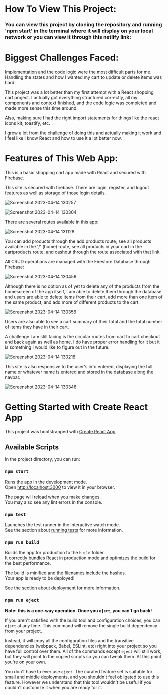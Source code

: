 # How To View This Project: 
### You can view this project by cloning the repository and running 'npm start' in the terminal where it will display on your local network or you can view it through this netlify link: 

# Biggest Challenges Faced: 
#### 

Implementation and the code logic were the most difficult parts for me. Handling the states and how I wanted my cart to update or delete items was hard. 

This project was a lot better than my first attempt with a React shopping cart project. I actually got everything structured correctly, all my components and context finished, and the code logic was completed and made more sense this time around. 

Also, making sure I had the right import statements for things like the react icons kit, toastify, etc. 

I grew a lot from the challenge of doing this and actually making it work and I feel like I know React and how to use it a lot better now. 

# Features of This Web App: 
#### 
This is a basic shopping cart app made with React and secured with Firebase. 

This site is secured with firebase. There are login, register, and logout features as well as storage of those login details. 

![Screenshot 2023-04-14 130257](https://user-images.githubusercontent.com/104696443/232111522-2f562178-d8cd-4b14-a5bd-fbd34cb45c88.png)

![Screenshot 2023-04-14 130304](https://user-images.githubusercontent.com/104696443/232111557-25928bcf-8bff-4037-aec8-04f0008c3bbb.png)

There are several routes available in this app: 

![Screenshot 2023-04-14 131128](https://user-images.githubusercontent.com/104696443/232111896-670ee4d2-3871-4665-b283-03c15815a703.png)

You can add products through the add products route, see all products available in the '/' (home) route, see all products in your cart in the cartproducts route, and cashout through the route associated with that link. 

All CRUD operations are managed with the Firestore Database through Firebase: 

![Screenshot 2023-04-14 130456](https://user-images.githubusercontent.com/104696443/232112685-90b3d9e7-412f-482e-97f1-85e9a28d95f7.png)

Although there is no option as of yet to delete any of the products from the homescreen of the app itself, I am able to delete them through the database and users are able to delete items from their cart, add more than one item of the same product, and add more of different products to the cart. 

![Screenshot 2023-04-14 130356](https://user-images.githubusercontent.com/104696443/232113141-6a9af8da-4c0c-4ad1-a7ff-c93d308d7e9c.png)

Users are also able to see a cart summary of their total and the total number of items they have in their cart. 

A challenge I am still facing is the circular routes from cart to cart checkout and back again as well as home. I do have proper error handling for it but it is something I would like to figure out in the future. 

![Screenshot 2023-04-14 130216](https://user-images.githubusercontent.com/104696443/232113430-fa2b4910-65d0-450d-9f59-ce55044ee9ef.png)

This site is also responsive to the user's info entered, displaying the full name or whatever name is entered and stored in the database along the navbar. 

![Screenshot 2023-04-14 130346](https://user-images.githubusercontent.com/104696443/232113815-608f64a8-f104-4761-b4ab-05bd011a2826.png)

# Getting Started with Create React App

This project was bootstrapped with [Create React App](https://github.com/facebook/create-react-app).

## Available Scripts

In the project directory, you can run:

### `npm start`

Runs the app in the development mode.\
Open [http://localhost:3000](http://localhost:3000) to view it in your browser.

The page will reload when you make changes.\
You may also see any lint errors in the console.

### `npm test`

Launches the test runner in the interactive watch mode.\
See the section about [running tests](https://facebook.github.io/create-react-app/docs/running-tests) for more information.

### `npm run build`

Builds the app for production to the `build` folder.\
It correctly bundles React in production mode and optimizes the build for the best performance.

The build is minified and the filenames include the hashes.\
Your app is ready to be deployed!

See the section about [deployment](https://facebook.github.io/create-react-app/docs/deployment) for more information.

### `npm run eject`

**Note: this is a one-way operation. Once you `eject`, you can't go back!**

If you aren't satisfied with the build tool and configuration choices, you can `eject` at any time. This command will remove the single build dependency from your project.

Instead, it will copy all the configuration files and the transitive dependencies (webpack, Babel, ESLint, etc) right into your project so you have full control over them. All of the commands except `eject` will still work, but they will point to the copied scripts so you can tweak them. At this point you're on your own.

You don't have to ever use `eject`. The curated feature set is suitable for small and middle deployments, and you shouldn't feel obligated to use this feature. However we understand that this tool wouldn't be useful if you couldn't customize it when you are ready for it.
